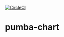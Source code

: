 [![CircleCI](https://circleci.com/gh/w3f/pumba-chart.svg?style=svg)](https://circleci.com/gh/w3f/pumba-chart)

# pumba-chart
